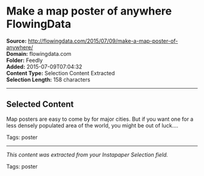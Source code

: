 # Make a map poster of anywhere FlowingData

**Source:** http://flowingdata.com/2015/07/09/make-a-map-poster-of-anywhere/  
**Domain:** flowingdata.com  
**Folder:** Feedly  
**Added:** 2015-07-09T07:04:32  
**Content Type:** Selection Content Extracted  
**Selection Length:** 158 characters  


---

## Selected Content

Map posters are easy to come by for major cities. But if you want one for a less densely populated area of the world, you might be out of luck.…

Tags: poster

---

*This content was extracted from your Instapaper Selection field.*

Tags: poster
